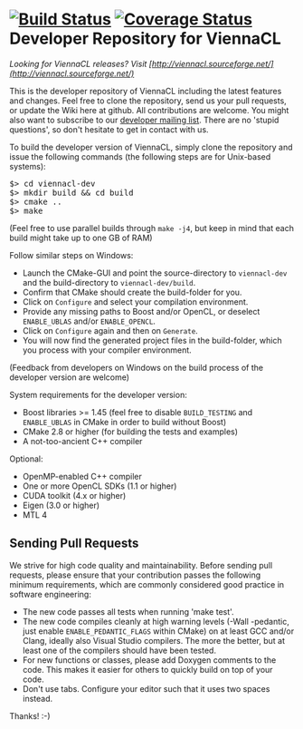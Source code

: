 [![Build Status](https://travis-ci.org/viennacl/viennacl-dev.svg?branch=master)](https://travis-ci.org/viennacl/viennacl-dev)
[![Coverage Status](https://img.shields.io/coveralls/viennacl/viennacl-dev.svg)](https://coveralls.io/r/viennacl/viennacl-dev)
Developer Repository for ViennaCL
==========================================

*Looking for ViennaCL releases? Visit [http://viennacl.sourceforge.net/](http://viennacl.sourceforge.net/)*

This is the developer repository of ViennaCL including the latest features and changes. Feel free to clone the repository, send us your pull requests, or update the Wiki here at github. All contributions are welcome. You might also want to subscribe to our [developer mailing list](http://lists.sourceforge.net/mailman/listinfo/viennacl-devel). There are no 'stupid questions', so don't hesitate to get in contact with us.

To build the developer version of ViennaCL, simply clone the repository and issue the following commands (the following steps are for Unix-based systems):
<pre>
$> cd viennacl-dev
$> mkdir build && cd build
$> cmake ..
$> make
</pre>

(Feel free to use parallel builds through `make -j4`, but keep in mind that each build might take up to one GB of RAM)

Follow similar steps on Windows:

* Launch the CMake-GUI and point the source-directory to `viennacl-dev` and the build-directory to `viennacl-dev/build`.
* Confirm that CMake should create the build-folder for you.
* Click on `Configure` and select your compilation environment.
* Provide any missing paths to Boost and/or OpenCL, or deselect `ENABLE_UBLAS` and/or `ENABLE_OPENCL`.
* Click on `Configure` again and then on `Generate`.
* You will now find the generated project files in the build-folder, which you process with your compiler environment.

(Feedback from developers on Windows on the build process of the developer version are welcome)


System requirements for the developer version:

* Boost libraries >= 1.45 (feel free to disable `BUILD_TESTING` and `ENABLE_UBLAS` in CMake in order to build without Boost)
* CMake 2.8 or higher (for building the tests and examples)
* A not-too-ancient C++ compiler

Optional:

* OpenMP-enabled C++ compiler
* One or more OpenCL SDKs (1.1 or higher)
* CUDA toolkit (4.x or higher)
* Eigen (3.0 or higher)
* MTL 4


Sending Pull Requests
--------------------------

We strive for high code quality and maintainability. Before sending pull requests, please ensure that your contribution passes the following minimum requirements, which are commonly considered good practice in software engineering:

* The new code passes all tests when running 'make test'.
* The new code compiles cleanly at high warning levels (-Wall -pedantic, just enable `ENABLE_PEDANTIC_FLAGS` within CMake) on at least GCC and/or Clang, ideally also Visual Studio compilers. The more the better, but at least one of the compilers should have been tested.
* For new functions or classes, please add Doxygen comments to the code. This makes it easier for others to quickly build on top of your code.
* Don't use tabs. Configure your editor such that it uses two spaces instead.

Thanks! :-)

